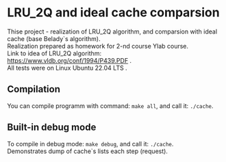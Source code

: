 # LRU_2Q and ideal cache comparsion
Thise project - realization of LRU_2Q algorithm, and comparsion with ideal cache (base Belady`s algorithm).  
Realization prepared as homework for 2-nd course Ylab course.  
Link to idea of LRU_2Q algorithm: https://www.vldb.org/conf/1994/P439.PDF .  
All tests were on Linux Ubuntu 22.04 LTS .
## Compilation
You can compile programm with command: `make all`, and call it: `./cache`.
## Built-in debug mode
To compile in debug mode: `make debug`, and call it: `./cache`.   
Demonstrates dump of cache`s lists each step (request).
